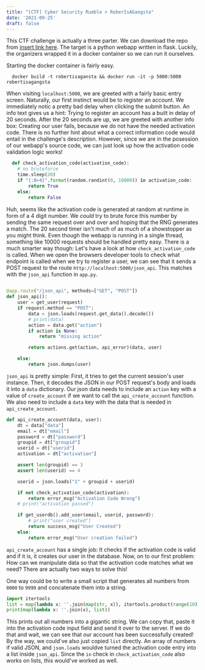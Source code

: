 ```yaml
---
title: "[CTF] Cyber Security Rumble > RoberIsAGangsta" 
date: '2021-09-25'
draft: false
---
```


This CTF challenge is actually a three parter. We can download the repo from [insert link here]().
The target is a python webapp written in flask. Luckily, the organizers wrapped it in a docker container so we can run it ourselves. 

Starting the docker container is fairly easy.

```
  docker build -t robertisagansta && docker run -it -p 5000:5000 robertisagangsta
```

When visiting `localhost:5000`, we are greeted with a fairly basic entry screen.
Naturally, our first instinct would be to register an account. We immediately notic a pretty bad delay when clicking the submit button.
An info text gives us a hint: Trying to register an account has a built in delay of 20 seconds. 
After the 20 seconds are up, we are greeted with another info box: Creating our user fails, because we do not have the needed activation code. 
There is no further hint about what a correct information code would entail in the challenge's description. However, since we are in the posession
of our webapp's source code, we can just look up how the activation code validation logic works!

```python
  def check_activation_code(activation_code):
    # no bruteforce
    time.sleep(20)
    if "{:0>4}".format(random.randint(0, 10000)) in activation_code:
        return True
    else:
        return False
```

Huh, seems like the activation code is generated at random at runtime in form of a 4 digit number. We *could* try to brute force this number by sending the same request over and over and 
hoping that the RNG generates a match. The 20 second timer isn't much of as much of a showstopper as you might think. Even though the webapp is running in a single thread, something like 10000 requests should be handled pretty easy.
There is a much smarter way though: Let's have a look at how `check_activation_code` is called. When we open the browsers developer tools to check what endpoint is called when we try to register a user, we can see
that it sends a POST request to the route `http://localhost:5000/json_api`. This matches with the `json_api` function in `app.py`.

```python
  
@app.route("/json_api", methods=["GET", "POST"])
def json_api():
    user = get_user(request)
    if request.method == "POST":
        data = json.loads(request.get_data().decode())
        # print(data)
        action = data.get("action")
        if action is None:
            return "missing action"

        return actions.get(action, api_error)(data, user)

    else:
        return json.dumps(user)
```

`json_api` is pretty simple: First, it tries to get the current session's user instance. Then, it decodes the JSON in our POST request's body and loads it into a `data` dictionary.
Our json data needs to include an `action` key with a value of `create_account` if we want to call the `api_create_account` function.
We also need to include a `data` key with the data that is needed in `api_create_account`.

```python
def api_create_account(data, user):
    dt = data["data"]
    email = dt["email"]
    password = dt["password"]
    groupid = dt["groupid"]
    userid = dt["userid"]
    activation = dt["activation"]

    assert len(groupid) == 3
    assert len(userid) == 4

    userid = json.loads("1" + groupid + userid)

    if not check_activation_code(activation):
        return error_msg("Activation Code Wrong")
    # print("activation passed")

    if get_userdb().add_user(email, userid, password):
        # print("user created")
        return success_msg("User Created")
    else:
        return error_msg("User creation failed")
```

`api_create_account` has a single job: It checks if the activation code is valid and if it is, it creates our user in the database.
Now, on to our first problem: How can we manipulate data so that the activation code matches what we need? 
There are actually two ways to solve this! 

One way could be to write a small script that generates all numbers from `0000` to `9999` and concatenate them into a string.

```python
import itertools
list = map(lambda x: ''.join(map(str, x)), itertools.product(range(10), repeat=4)))
print(map(lambda x: ''.join(x), list))
```

This prints out all numbers into a gigantic string. We can copy that, paste it into the activation code input field and send it over to the server.
If we do that and wait, we can see that our account has been successfully created!
By the way, we could've also just copied `list` directly. An array of numbers if valid JSON, and `json.loads` wouldve turned the activation code entry
into a list inside `json_api`. Since the `in` check in `check_activation_code` also works on lists, this would've worked as well.